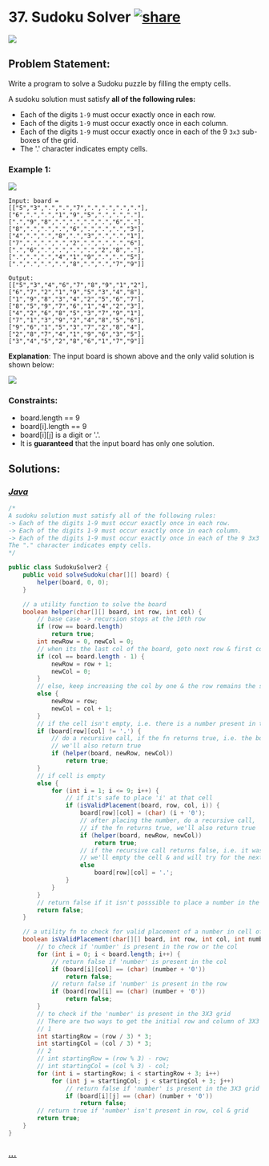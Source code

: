 # 37. Sudoku Solver [![share]](https://leetcode.com/problems/sudoku-solver/)

![][hard]

## Problem Statement:

Write a program to solve a Sudoku puzzle by filling the empty cells.

A sudoku solution must satisfy **all of the following rules:**

- Each of the digits `1-9` must occur exactly once in each row.
- Each of the digits `1-9` must occur exactly once in each column.
- Each of the digits `1-9` must occur exactly once in each of the 9 `3x3` sub-boxes of the grid.
- The '.' character indicates empty cells.

### Example 1:

![](https://upload.wikimedia.org/wikipedia/commons/thumb/f/ff/Sudoku-by-L2G-20050714.svg/250px-Sudoku-by-L2G-20050714.svg.png)

```
Input: board =
[["5","3",".",".","7",".",".",".","."],
["6",".",".","1","9","5",".",".","."],
[".","9","8",".",".",".",".","6","."],
["8",".",".",".","6",".",".",".","3"],
["4",".",".","8",".","3",".",".","1"],
["7",".",".",".","2",".",".",".","6"],
[".","6",".",".",".",".","2","8","."],
[".",".",".","4","1","9",".",".","5"],
[".",".",".",".","8",".",".","7","9"]]

Output:
[["5","3","4","6","7","8","9","1","2"],
["6","7","2","1","9","5","3","4","8"],
["1","9","8","3","4","2","5","6","7"],
["8","5","9","7","6","1","4","2","3"],
["4","2","6","8","5","3","7","9","1"],
["7","1","3","9","2","4","8","5","6"],
["9","6","1","5","3","7","2","8","4"],
["2","8","7","4","1","9","6","3","5"],
["3","4","5","2","8","6","1","7","9"]]
```

**Explanation**: The input board is shown above and the only valid solution is shown below:

![](https://upload.wikimedia.org/wikipedia/commons/thumb/3/31/Sudoku-by-L2G-20050714_solution.svg/250px-Sudoku-by-L2G-20050714_solution.svg.png)

### Constraints:

- board.length == 9
- board[i].length == 9
- board[i][j] is a digit or '.'.
- It is **guaranteed** that the input board has only one solution.

## Solutions:

### [_Java_](./SudokuSolver2.java)

```java
/*
A sudoku solution must satisfy all of the following rules:
-> Each of the digits 1-9 must occur exactly once in each row.
-> Each of the digits 1-9 must occur exactly once in each column.
-> Each of the digits 1-9 must occur exactly once in each of the 9 3x3 sub-boxes of the grid.
The "." character indicates empty cells.
*/

public class SudokuSolver2 {
    public void solveSudoku(char[][] board) {
        helper(board, 0, 0);
    }

    // a utility function to solve the board
    boolean helper(char[][] board, int row, int col) {
        // base case -> recursion stops at the 10th row
        if (row == board.length)
            return true;
        int newRow = 0, newCol = 0;
        // when its the last col of the board, goto next row & first col
        if (col == board.length - 1) {
            newRow = row + 1;
            newCol = 0;
        }
        // else, keep increasing the col by one & the row remains the same
        else {
            newRow = row;
            newCol = col + 1;
        }
        // if the cell isn't empty, i.e. there is a number present in that cell
        if (board[row][col] != '.') {
            // do a recursive call, if the fn returns true, i.e. the board is solved,
            // we'll also return true
            if (helper(board, newRow, newCol))
                return true;
        }
        // if cell is empty
        else {
            for (int i = 1; i <= 9; i++) {
                // if it's safe to place 'i' at that cell
                if (isValidPlacement(board, row, col, i)) {
                    board[row][col] = (char) (i + '0');
                    // after placing the number, do a recursive call,
                    // if the fn returns true, we'll also return true
                    if (helper(board, newRow, newCol))
                        return true;
                    // if the recursive call returns false, i.e. it wasn't safe to place 'i',
                    // we'll empty the cell & and will try for the next value of 'i' (backtracking)
                    else
                        board[row][col] = '.';
                }
            }
        }
        // return false if it isn't posssible to place a number in the cell
        return false;
    }

    // a utility fn to check for valid placement of a number in cell of Sudoku Board
    boolean isValidPlacement(char[][] board, int row, int col, int number) {
        // to check if 'number' is present in the row or the col
        for (int i = 0; i < board.length; i++) {
            // return false if 'number' is present in the col
            if (board[i][col] == (char) (number + '0'))
                return false;
            // return false if 'number' is present in the row
            if (board[row][i] == (char) (number + '0'))
                return false;
        }
        // to check if the 'number' is present in the 3X3 grid
        // There are two ways to get the initial row and column of 3X3 grid
        // 1
        int startingRow = (row / 3) * 3;
        int startingCol = (col / 3) * 3;
        // 2
        // int startingRow = (row % 3) - row;
        // int startingCol = (col % 3) - col;
        for (int i = startingRow; i < startingRow + 3; i++)
            for (int j = startingCol; j < startingCol + 3; j++)
                // return false if 'number' is present in the 3X3 grid or matrix
                if (board[i][j] == (char) (number + '0'))
                    return false;
        // return true if 'number' isn't present in row, col & grid
        return true;
    }
}
```

### [_..._]()

```

```

<!----------------------------------{ link }--------------------------------->

[share]: https://img.icons8.com/external-anggara-blue-anggara-putra/20/000000/external-share-user-interface-basic-anggara-blue-anggara-putra-2.png
[hard]: https://img.shields.io/badge/Difficulty-Hard-red.svg

